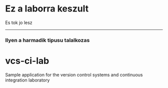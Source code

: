 Ez a laborra keszult
====

Es tok jo lesz

-----

### Ilyen a harmadik tipusu talalkozas

# vcs-ci-lab
Sample application for the version control systems and continuous integration laboratory
